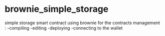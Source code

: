 # brownie_simple_storage

simple storage smart contract using brownie for the contracts management :
-compiling
-editing
-deploying
-connecting to the wallet
